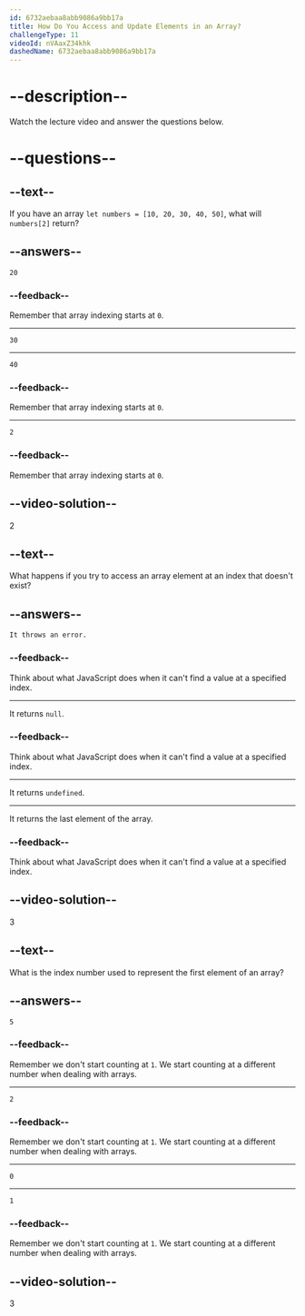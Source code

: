 ```yaml
---
id: 6732aebaa8abb9086a9bb17a
title: How Do You Access and Update Elements in an Array?
challengeType: 11
videoId: nVAaxZ34khk
dashedName: 6732aebaa8abb9086a9bb17a
---
```


# --description--

Watch the lecture video and answer the questions below.

# --questions--

## --text--

If you have an array `let numbers = [10, 20, 30, 40, 50]`, what will `numbers[2]` return?

## --answers--

`20`

### --feedback--

Remember that array indexing starts at `0`.

---

`30`

---

`40`

### --feedback--

Remember that array indexing starts at `0`.

---

`2`

### --feedback--

Remember that array indexing starts at `0`.

## --video-solution--

2

## --text--

What happens if you try to access an array element at an index that doesn't exist?

## --answers--

`It throws an error.`

### --feedback--

Think about what JavaScript does when it can't find a value at a specified index.

---

It returns `null`.

### --feedback--

Think about what JavaScript does when it can't find a value at a specified index.

---

It returns `undefined`.

---

It returns the last element of the array.

### --feedback--

Think about what JavaScript does when it can't find a value at a specified index.

## --video-solution--

3

## --text--

What is the index number used to represent the first element of an array?

## --answers--

`5`

### --feedback--

Remember we don't start counting at `1`. We start counting at a different number when dealing with arrays.

---

`2`

### --feedback--

Remember we don't start counting at `1`. We start counting at a different number when dealing with arrays.

---

`0`

---

`1`

### --feedback--

Remember we don't start counting at `1`. We start counting at a different number when dealing with arrays.

## --video-solution--

3
